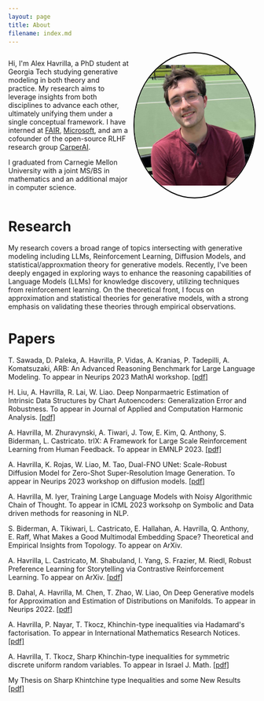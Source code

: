 ```yaml
---
layout: page
title: About
filename: index.md
---
```


<style>
  .container {
    display: flex; /* Use flexbox for layout */
  }

  .text {
    flex: 1; /* Allow the text to grow and take up space */
    padding-right: 10px;
  }

  .image-container {
    flex: 1; /* Allow the image container to grow and take up space */
    display: flex; /* Nested flex container to center the image vertically */
    justify-content: flex-end; /* Push the image to the right */
    align-items: center; /* Center the image vertically */
    border-radius: 50%; /* Makes the container and image circular */
    border: 2px solid #000; /* Add a border to create the circle effect */
    overflow: hidden; /* Hide any content outside the circle */
  }

  .image-container img {
    max-width: 100%; /* Ensure the image doesn't exceed its container */
    max-height: 100%; /* Ensure the image doesn't exceed its container */
  }
</style>

<div class="container">
    <div class="text">
        <p>Hi, I'm Alex Havrilla, a PhD student at Georgia Tech studying generative modeling in both theory and practice. My research aims to leverage insights from both disciplines to advance each other, ultimately unifying them under a single conceptual framework. 
I have interned at <a href="https://ai.meta.com/">FAIR</a>, <a href="https://www.microsoft.com/en-us/research/blog/">Microsoft</a>, and am a cofounder of the open-source RLHF research group <a href="https://carper.ai/">CarperAI</a>.</p>

<p>I graduated from Carnegie Mellon University with a joint MS/BS in mathematics and an additional major in computer science.</p>
    </div>
    <div class="image-container">
        <img src="artifacts/alexh.jpg" alt="Picture">
    </div>
</div>

# Research

My research covers a broad range of topics intersecting with generative modeling including LLMs, Reinforcement Learning, Diffusion Models, and statistical/approxmation theory for generative models. Recently, I've been deeply engaged in exploring ways to enhance the reasoning capabilities of Language Models (LLMs) for knowledge discovery, utilizing techniques from reinforcement learning. On the theoretical front, I focus on approximation and statistical theories for generative models, with a strong emphasis on validating these theories through empirical observations.

# Papers

T. Sawada, D. Paleka, A. Havrilla, P. Vidas, A. Kranias, P. Tadepilli, A. Komatsuzaki, ARB: An Advanced Reasoning Benchmark for Large Language Modeling. To appear in Neurips 2023 MathAI workshop. <a href="https://arxiv.org/abs/2307.13692">[pdf]</a>

H. Liu, A. Havrilla, R. Lai, W. Liao. Deep Nonparmaetric Estimation of Intrinsic Data Structures by Chart Autoencoders: Generalization Error and Robustness. To appear in Journal of Applied and Computation Harmonic Analysis. <a href="https://arxiv.org/abs/2303.09863">[pdf]</a> 

A. Havrilla, M. Zhuravynski, A. Tiwari, J. Tow, E. Kim, Q. Anthony, S. Biderman, L. Castricato. trlX: A Framework for Large Scale Reinforcement Learning from Human Feedback. To appear in EMNLP 2023. <a href="https://openreview.net/forum?id=TxEV8D0z0r&referrer=%5BAuthor%20Console%5D(%2Fgroup%3Fid%3DEMNLP%2F2023%2FConference%2FAuthors%23your-submissions)"> [pdf] </a>

A. Havrilla, K. Rojas, W. Liao, M. Tao, Dual-FNO UNet: Scale-Robust Diffusion Model for Zero-Shot Super-Resolution Image Generation. To appear in Neurips 2023 workshop on diffusion models. <a href="https://github.com/Dahoas/Dahoas.github.io/blob/main/artifacts/FNO_Diffusion__arXiv_.pdf">[pdf]</a>

A. Havrilla, M. Iyer, Training Large Language Models with Noisy Algorithmic Chain of Thought. To appear in ICML 2023 worksohp on Symbolic and Data driven methods for reasoning in NLP. 

S. Biderman, A. Tikiwari, L. Castricato, E. Hallahan, A. Havrilla, Q. Anthony, E. Raff, What Makes a Good Multimodal Embedding Space? Theoretical and Empirical Insights from Topology. To appear on ArXiv.

A. Havrilla, L. Castricato, M. Shabuland, I. Yang, S. Frazier, M. Riedl, Robust Preference Learning for Storytelling via Contrastive Reinforcement Learning. To appear on ArXiv. <a href="https://arxiv.org/abs/2210.07792">[pdf]</a>

B. Dahal, A. Havrilla, M. Chen, T. Zhao, W. Liao, On Deep Generative models for Approximation and Estimation of Distributions on Manifolds. To appear in Neurips 2022. <a href="https://arxiv.org/abs/2302.13183">[pdf]</a>

A. Havrilla, P. Nayar, T. Tkocz, Khinchin-type inequalities via Hadamard's factorisation. To appear in International Mathematics Research Notices. <a href="https://arxiv.org/abs/2102.09500">[pdf]</a>

A. Havrilla, T. Tkocz, Sharp Khinchin-type inequalities for symmetric discrete uniform random variables. To appear in Israel J. Math. <a href="https://arxiv.org/abs/1912.13345">[pdf]</a>

My Thesis on Sharp Khintchine type Inequalities and some New Results <a href="artifacts/thesis_draft_3.pdf">[pdf]</a>
